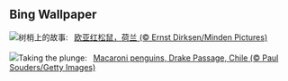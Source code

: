 ## Bing Wallpaper
![](https://www.bing.com/th?id=OHR.SquirrelNetherlands_ZH-CN0757138587_UHD.jpg&w=1000)树梢上的故事:&nbsp;&ensp;[欧亚红松鼠，荷兰 (© Ernst Dirksen/Minden Pictures)](https://www.bing.com/th?id=OHR.SquirrelNetherlands_ZH-CN0757138587_UHD.jpg)
<br><br/>
![](https://www.bing.com/th?id=OHR.MacaroniPenguins_EN-US2046934125_UHD.jpg&w=1000)Taking the plunge:&nbsp;&ensp;[Macaroni penguins, Drake Passage, Chile (© Paul Souders/Getty Images)](https://www.bing.com/th?id=OHR.MacaroniPenguins_EN-US2046934125_UHD.jpg)
<br><br/>
